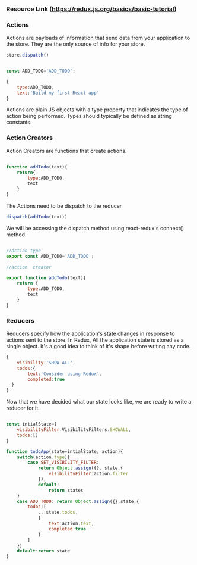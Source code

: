 ### Resource Link (https://redux.js.org/basics/basic-tutorial)


### Actions

Actions are payloads of information that send data from your application to the store. They are the only source of info for your store.
```javascript
store.dispatch()
```


```javascript

const ADD_TODO='ADD_TODO';

{
    type:ADD_TODO,
    text:'Build my first React app'
}

```

Actions are plain JS objects with a type property that indicates the type of action being performed. Types should typically be defined as string constants.



### Action Creators

Action Creators are functions that create actions. 

```javascript

function addTodo(text){
    return{
        type:ADD_TODO,
        text
    }
}
```

The Actions need to be dispatch to the reducer

```javascript
dispatch(addTodo(text))
```

We will be accessing the dispatch method using react-redux's connect() method. 


```javascript

//action type
export const ADD_TODO='ADD_TODO';

//action  creator

export function addTodo(text){
    return {
        type:ADD_TODO,
        text
    }
}
```

### Reducers

Reducers specify how the application's state changes in response to actions sent to the store. 
In Redux, All the application state is stored as a single object. It's a good idea to think of it's shape before writing any code.



```javascript
{
    visibility:'SHOW ALL',
    todos:{
        text:'Consider using Redux',
        completed:true
  }
}

```


Now that we have decided what our state looks like, we are ready to write a reducer for it.

```javascript

const intialState={
    visibilityFilter:VisibilityFilters.SHOWALL,
    todos:[]
}

function todoApp(state=intialState, action){
    switch(action.type){
        case SET_VISIBILITY_FILTER:
            return Object.assign({}, state,{
                visibilityFilter:action.filter
            }),
            default:
                return states
    }
    case ADD_TODO: return Object.assign({},state,{
        todos:[
            ...state.todos,
            {
                text:action.text,
                completed:true
            }
        ]
    })
    default:return state
}

```






